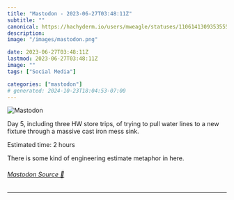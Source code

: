 ```yaml
---
title: "Mastodon - 2023-06-27T03:48:11Z"
subtitle: ""
canonical: https://hachyderm.io/users/mweagle/statuses/110614130935355545
description:
image: "/images/mastodon.png"

date: 2023-06-27T03:48:11Z
lastmod: 2023-06-27T03:48:11Z
image: ""
tags: ["Social Media"]

categories: ["mastodon"]
# generated: 2024-10-23T18:04:53-07:00
---
```

![Mastodon](/images/mastodon.png)

<p>Day 5, including three HW store trips, of trying to pull water lines to a new fixture through a massive cast iron mess sink. </p><p>Estimated time: 2 hours</p><p>There is some kind of engineering estimate metaphor in here.</p>


###### [Mastodon Source 🐘](https://hachyderm.io/@mweagle/110614130935355545)

___
